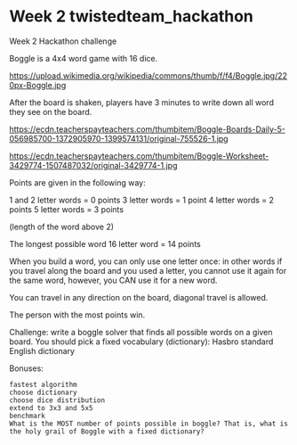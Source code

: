 # Week 2 twistedteam_hackathon
Week 2 Hackathon challenge

Boggle is a 4x4 word game with 16 dice.

https://upload.wikimedia.org/wikipedia/commons/thumb/f/f4/Boggle.jpg/220px-Boggle.jpg

After the board is shaken, players have 3 minutes to write down all word they see on the board.

https://ecdn.teacherspayteachers.com/thumbitem/Boggle-Boards-Daily-5-056985700-1372905970-1399574131/original-755526-1.jpg

https://ecdn.teacherspayteachers.com/thumbitem/Boggle-Worksheet-3429774-1507487032/original-3429774-1.jpg

Points are given in the following way:

1 and 2 letter words = 0 points 3 letter words = 1 point 4 letter words = 2 points 5 letter words = 3 points

(length of the word above 2)

The longest possible word 16 letter word = 14 points

When you build a word, you can only use one letter once: in other words if you travel along the board and you used a letter, you cannot use it again for the same word, however, you CAN use it for a new word.

You can travel in any direction on the board, diagonal travel is allowed.

The person with the most points win.

Challenge: write a boggle solver that finds all possible words on a given board. You should pick a fixed vocabulary (dictionary): Hasbro standard English dictionary

Bonuses:

    fastest algorithm
    choose dictionary
    choose dice distribution
    extend to 3x3 and 5x5
    benchmark
    What is the MOST number of points possible in boggle? That is, what is the holy grail of Boggle with a fixed dictionary?

